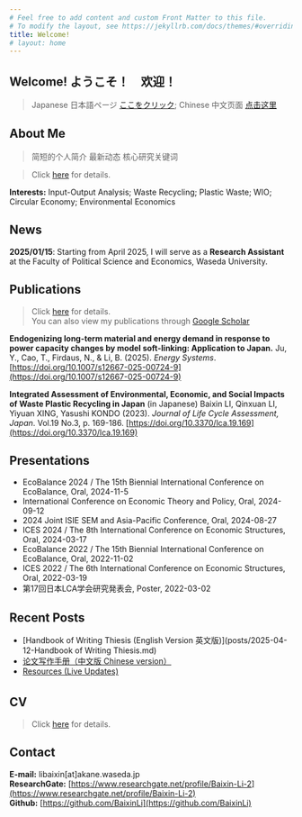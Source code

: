 ```yaml
---
# Feel free to add content and custom Front Matter to this file.
# To modify the layout, see https://jekyllrb.com/docs/themes/#overriding-theme-defaults
title: Welcome!
# layout: home
---
```


## Welcome! ようこそ！　欢迎！
> Japanese 日本語ページ [ここをクリック](homepages/jp.md); 
> Chinese 中文页面 [点击这里](homepages/chinese.md)

## About Me 

> 简短的个人简介
> 最新动态 
> 核心研究关键词

> Click [here](homepages/about.md) for details.    


**Interests:** Input-Output Analysis; Waste Recycling; Plastic Waste; WIO; Circular Economy; Environmental Economics

## News
**2025/01/15**: Starting from April 2025, I will serve as a **Research Assistant** at the Faculty of Political Science and Economics, Waseda University.

## Publications 
> Click [here](homepages/publications.md) for details.    
You can also view my publications through [Google Scholar](https://scholar.google.com/citations?user=scd1RncAAAAJ&hl=en) 

**Endogenizing long-term material and energy demand in response to power capacity changes by model soft-linking: Application to Japan.** 
Ju, Y., Cao, T., Firdaus, N., & Li, B. (2025). *Energy Systems*. [https://doi.org/10.1007/s12667-025-00724-9](https://doi.org/10.1007/s12667-025-00724-9)

**Integrated Assessment of Environmental, Economic, and Social Impacts of Waste Plastic Recycling in Japan** (in Japanese)
Baixin LI, Qinxuan LI, Yiyuan XING, Yasushi KONDO (2023). *Journal of Life Cycle Assessment, Japan*. Vol.19 No.3, p. 169-186. [https://doi.org/10.3370/lca.19.169](https://doi.org/10.3370/lca.19.169)

## Presentations

- EcoBalance 2024 / The 15th Biennial International Conference on EcoBalance, Oral, 2024-11-5
- International Conference on Economic Theory and Policy, Oral, 2024-09-12
- 2024 Joint ISIE SEM and Asia-Pacific Conference, Oral, 2024-08-27
- ICES 2024 / The 8th International Conference on Economic Structures, Oral, 2024-03-17
- EcoBalance 2022 / The 15th Biennial International Conference on EcoBalance, Oral, 2022-11-02
- ICES 2022 / The 6th International Conference on Economic Structures, Oral, 2022-03-19
- 第17回日本LCA学会研究発表会, Poster, 2022-03-02  

## Recent Posts

- [Handbook of Writing Thiesis (English Version 英文版)](posts/2025-04-12-Handbook of Writing Thiesis.md)
- [论文写作手册（中文版 Chinese version）](posts/2025-04-12-论文写作手册.md)
- [Resources (Live Updates)](posts/resources.md)

## CV　
> Click [here](homepages/cv.md) for details.    

## Contact 
**E-mail:** libaixin\[at\]akane.waseda.jp  
**ResearchGate:** [https://www.researchgate.net/profile/Baixin-Li-2](https://www.researchgate.net/profile/Baixin-Li-2)  
**Github:** [https://github.com/BaixinLi](https://github.com/BaixinLi)




